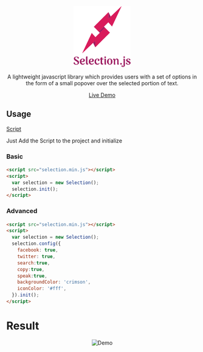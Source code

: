 <p align="center">
  <a href="https://prateekkalra.github.io/Selection-js"><img alt="SelectionJS" src="./logo.png" width="150px"></a>
</p>
<p align="center">
  A lightweight javascript library which provides users with a set of options in the form of a small popover over the selected portion of text.
</p>  

 <p align="center">
  <a href="https://prateekkalra.github.io/Selection-js" target="_">Live Demo</a>
</p>

## Usage

[Script](https://github.com/prateekkalra/Selection-js/files/1920677/SelectionJS.zip)

Just Add the Script to the project and initialize


### Basic

```html
<script src="selection.min.js"></script>
<script>
  var selection = new Selection();
  selection.init();
</script>
```

### Advanced

```html
<script src="selection.min.js"></script>
<script>
  var selection = new Selection();
  selection.config({
    facebook: true,
    twitter: true,
    search:true,
    copy:true,
    speak:true,
    backgroundColor: 'crimson',
    iconColor: '#fff',
  }).init();
</script>
```

# Result


<p align="center">
<img alt="Demo" src="https://user-images.githubusercontent.com/29385192/38880290-f5e173ce-4282-11e8-9447-6cab91540735.PNG">
</p>
